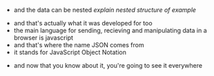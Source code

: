 <!-- KEY-VALUE PAIR DATA IS EVERYWHERE IN THE WORLD -->
<!-- YOU MIGHT HAVE A USER ID AS A KEY, WHICH MAPS TO A COLLECTION OF ATTRIBUTES ABOUT THAT USER, WHICH MAKE UP THE VALUE -->
<!-- OR YOU MIGHT HAVE A BARCODE WHICH MAPS TO ATTRIBUTES OF A PRODUCT -->

<!-- JSON IS A FILE TYPE FOR STORING KEY VALUE PAIRS LIKE THIS -->

<!-- CONSISTS OF KEY VALUE PAIRS -->
<!-- MUCH LIKE A DICTIONARY DATA TYPE IN OTHER PROGRAMMING LANGUAGES WHICH YOU'LL SEE LATER -->

<!-- JSON CAN CONTAIN ANY KIND OF DATA -->

- and the data can be nested
  _explain nested structure of example_
  <!-- THE ONLY THING YOU NEED TO DO TO MAKE JSON VALID is to turn it into a sequence of characters, that can be reconstructed into the original format -->
  <!-- we call this serialisation and deserialisation -->
  <!-- FOR EXAMPLE, IF WE WANTED TO SEND AN IMAGE OVER THE INTERNET AS JSON, WE WOULD HAVE TO SERIALISE THE IMAGE TO TURN IT INTO A SEQUENCE OF CHARACTERS -->
  <!-- THEN ON THE OTHER END WE COULD DECONSTRUCT IT -->
  <!-- if YOUR DATA CAN BE SERIALISED, IT CAN BE FORMATTED AS JSON -->

<!-- BECAUSE ALL JSON DATA JUST ENDS UP AS A SEQUENCE OF CHARACTERS, IT'S EASY TO SEND AND RECEIVE -->
<!-- BECAUSE OF THAT, IT'S ONE OF THE MOST COMMON STANDARD DATA FORMATS USED FOR SHARING DATA ACROSS THE INTERNET -->

- and that's actually what it was developed for too
- the main language for sending, recieving and manipulating data in a browser is javascript
- and that's where the name JSON comes from
- it stands for JavaScript Object Notation

<!-- OUTRO -->

- and now that you know about it, you're going to see it everywhere
